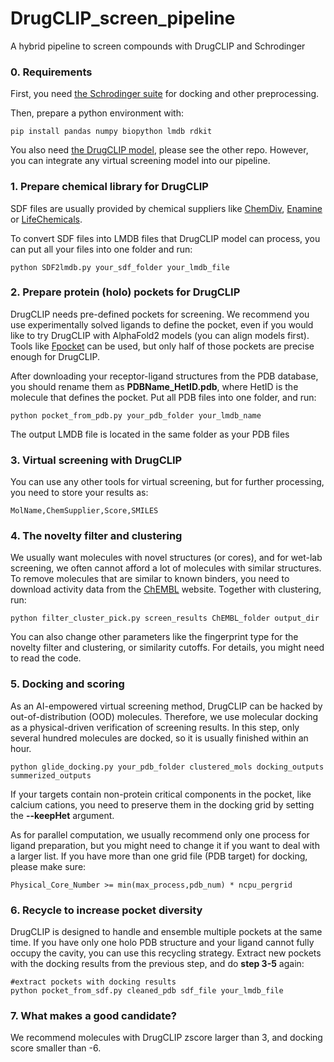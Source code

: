 # DrugCLIP_screen_pipeline
A hybrid pipeline to screen compounds with DrugCLIP and Schrodinger

### 0. Requirements
First, you need [the Schrodinger suite](https://newsite.schrodinger.com/) for docking and other preprocessing.

Then, prepare a python environment with:

```
pip install pandas numpy biopython lmdb rdkit
```

You also need [the DrugCLIP model](https://github.com/bowen-gao/DrugCLIP), please see the other repo. However, you can integrate any virtual screening model into our pipeline.

### 1. Prepare chemical library for DrugCLIP

SDF files are usually provided by chemical suppliers like [ChemDiv](https://www.chemdiv.com/catalog/diversity-libraries/), [Enamine](https://enamine.net/compound-libraries/diversity-libraries) or [LifeChemicals](https://lifechemicals.com/screening-libraries/pre-plated-diversity-sets).

To convert SDF files into LMDB files that DrugCLIP model can process, you can put all your files into one folder and run:

```
python SDF2lmdb.py your_sdf_folder your_lmdb_file
```

### 2. Prepare protein (holo) pockets for DrugCLIP

DrugCLIP needs pre-defined pockets for screening. We recommend you use experimentally solved ligands to define the pocket, even if you would like to try DrugCLIP with AlphaFold2 models (you can align models first). Tools like [Fpocket](https://github.com/Discngine/fpocket) can be used, but only half of those pockets are precise enough for DrugCLIP.

After downloading your receptor-ligand structures from the PDB database, you should rename them as **PDBName_HetID.pdb**, where HetID is the molecule that defines the pocket. Put all PDB files into one folder, and run:

```
python pocket_from_pdb.py your_pdb_folder your_lmdb_name
```

The output LMDB file is located in the same folder as your PDB files

### 3. Virtual screening with DrugCLIP

You can use any other tools for virtual screening, but for further processing, you need to store your results as:

```
MolName,ChemSupplier,Score,SMILES
```

### 4. The novelty filter and clustering

We usually want molecules with novel structures (or cores), and for wet-lab screening, we often cannot afford a lot of molecules with similar structures. To remove molecules that are similar to known binders, you need to download activity data from the [ChEMBL](https://www.ebi.ac.uk/chembl/) website. Together with clustering, run:

```
python filter_cluster_pick.py screen_results ChEMBL_folder output_dir
```

You can also change other parameters like the fingerprint type for the novelty filter and clustering, or similarity cutoffs. For details, you might need to read the code.

### 5. Docking and scoring

As an AI-empowered virtual screening method, DrugCLIP can be hacked by out-of-distribution (OOD) molecules. Therefore, we use molecular docking as a physical-driven verification of screening results. In this step, only several hundred molecules are docked, so it is usually finished within an hour.

```
python glide_docking.py your_pdb_folder clustered_mols docking_outputs summerized_outputs
```

If your targets contain non-protein critical components in the pocket, like calcium cations, you need to preserve them in the docking grid by setting the **--keepHet** argument.

As for parallel computation, we usually recommend only one process for ligand preparation, but you might need to change it if you want to deal with a larger list. If you have more than one grid file (PDB target) for docking, please make sure:

```
Physical_Core_Number >= min(max_process,pdb_num) * ncpu_pergrid
```

### 6. Recycle to increase pocket diversity

DrugCLIP is designed to handle and ensemble multiple pockets at the same time. If you have only one holo PDB structure and your ligand cannot fully occupy the cavity, you can use this recycling strategy. Extract new pockets with the docking results from the previous step, and do **step 3-5** again:

```
#extract pockets with docking results
python pocket_from_sdf.py cleaned_pdb sdf_file your_lmdb_file
```

### 7. What makes a good candidate?

We recommend molecules with DrugCLIP zscore larger than 3, and docking score smaller than -6.
